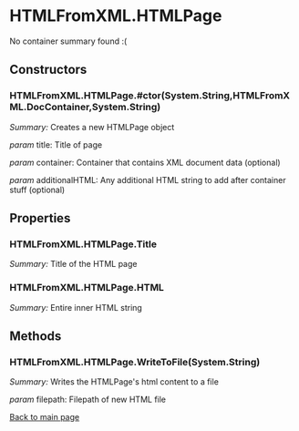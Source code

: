 <!DOCTYPE html>
<html lang="en">

<head>
	<meta charset="UTF-8">
	<meta name="viewport" content="width=device-width, initial-scale=1.0">
	<title>HTMLFromXML.HTMLPage</title>
</head>

<body>
<h1>HTMLFromXML.HTMLPage</h1>
<p>No container summary found :(</p>
<h2>Constructors</h2>
<h3>HTMLFromXML.HTMLPage.#ctor(System.String,HTMLFromXML.DocContainer,System.String)</h3>
<p><em>Summary:</em> Creates a new HTMLPage object</p>
<p><em>param</em> title: Title of page</p>
<p><em>param</em> container: Container that contains XML document data (optional)</p>
<p><em>param</em> additionalHTML: Any additional HTML string to add after container stuff (optional)</p>

<h2>Properties</h2>
<h3>HTMLFromXML.HTMLPage.Title</h3>
<p><em>Summary:</em> Title of the HTML page</p>

<h3>HTMLFromXML.HTMLPage.HTML</h3>
<p><em>Summary:</em> Entire inner HTML string</p>

<h2>Methods</h2>
<h3>HTMLFromXML.HTMLPage.WriteToFile(System.String)</h3>
<p><em>Summary:</em> Writes the HTMLPage's html content to a file</p>
<p><em>param</em> filepath: Filepath of new HTML file</p>

<footer><a href="../index.html">Back to main page</a></footer></body>

</html>
